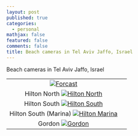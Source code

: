 ```yaml
---
layout: post
published: true
categories:
  - personal
mathjax: false
featured: false
comments: false
title: Beach cameras in Tel Aviv Jaffo, Israel
---
```

Beach cameras in Tel Aviv Jaffo, Israel

| | |
|:-------------------------:|:-------------------------:|
| [![Forcast](https://lh3.googleusercontent.com/2OK8y5_gA80L8DXL_6fOoFEEOOJILepV8zepdM46LOFDmvIxAnWBNl5AHeC6Pzy6TQ=s180)](http://4surfers.co.il/#/beachArea?beachAreaId=60 "Forcast")
| Hilton North [![Hilton North](https://www.israel21c.org/wp-content/uploads/2015/08/123-1168x657.jpg)](http://server1.reali-tech.com/LiveStreamFlash/Demo/inter/inter10.html "Hilton North")
| Hilton South [![Hilton South](https://www.israel21c.org/wp-content/uploads/2015/08/123-1168x657.jpg)](http://server1.reali-tech.com:1935/live/inter20.stream/playlist.m3u8 "Hilton South") 
| Hilton South (Marina) [![Hilton Marina](https://www.israel21c.org/wp-content/uploads/2015/08/123-1168x657.jpg)](https://rtsp.me/embed/4FEN7bBF/ "Hilton Marina")
| Gordon [![Gordon](https://www.israel21c.org/wp-content/uploads/2015/08/123-1168x657.jpg)](http://server1.reali-tech.com:1935/live/dolphin.stream/playlist.m3u8 "Gordon")



